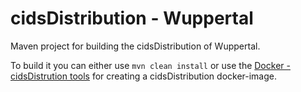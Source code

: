 # cidsDistribution - Wuppertal

Maven project for building the cidsDistribution of Wuppertal.

To build it you can either use `mvn clean install` or use the [Docker - cidsDistrution tools](https://github.com/cismet/docker_cids-distribution-tools) for creating a cidsDistribution docker-image.
